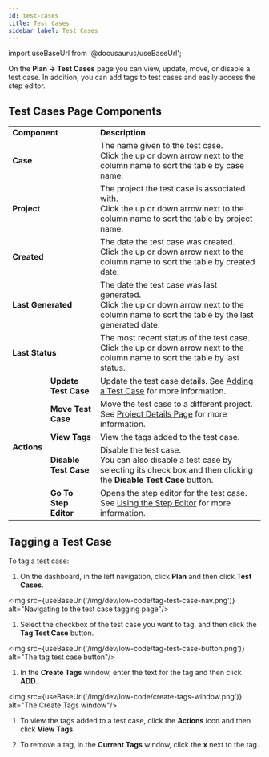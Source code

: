 ```yaml
---
id: test-cases
title: Test Cases
sidebar_label: Test Cases
---
```


import useBaseUrl from '@docusaurus/useBaseUrl';

On the **Plan -> Test Cases** page you can view, update, move, or disable a test case. In addition, you can add tags to test cases and easily access the step editor.

## Test Cases Page Components

<table>
  <tr>
    <td colspan='2'><b>Component</b>
    </td>
    <td><b>Description</b>
    </td>
  </tr>
  <tr>
    <td colspan='2'><b>Case</b>
    </td>
    <td>The name given to the test case.<br/<br/>Click the up or down arrow next to the column name to sort the table by case name.
    </td>
  </tr>
  <tr>
    <td colspan='2'><b>Project</b>
    </td>
    <td>The project the test case is associated with.<br/<br/>Click the up or down arrow next to the column name to sort the table by project name.
    </td>
  </tr>
  <tr>
    <td colspan='2'><b>Created</b>
    </td>
    <td>The date the test case was created.<br/<br/>Click the up or down arrow next to the column name to sort the table by created date.
    </td>
  </tr>
  <tr>
    <td colspan='2'><b>Last Generated</b>
    </td>
    <td>The date the test case was last generated.<br/<br/>Click the up or down arrow next to the column name to sort the table by the last generated date.
    </td>
  </tr>
  <tr>
    <td colspan='2'><b>Last Status</b>
    </td>
    <td>The most recent status of the test case.<br/<br/>Click the up or down arrow next to the column name to sort the table by last status.
    </td>
  </tr>
  <tr>
    <td rowspan='5'><b>Actions</b>
    </td>
    <td><b>Update Test Case</b>
    </td>
    <td>Update the test case details. See <a href="/dev/low-code/plan/projects/project-details-page#adding-a-test-case">Adding a Test Case</a> for more information.
    </td>
  </tr>
  <tr>
    <td><b>Move Test Case</b>
    </td>
    <td>Move the test case to a different project. See <a href="/dev/low-code/plan/projects/project-details-page">Project Details Page</a> for more information.
    </td>
  </tr>
  <tr>
    <td><b>View Tags</b>
    </td>
    <td>View the tags added to the test case.
    </td>
  </tr>
  <tr>
    <td><b>Disable Test Case</b>
    </td>
    <td>Disable the test case.<br/<br/>You can also disable a test case by selecting its check box and then clicking the <b>Disable Test Case</b> button.
    </td>
  </tr>
  <tr>
    <td><b>Go To Step Editor</b>
    </td>
    <td>Opens the step editor for the test case. See <a href="/dev/low-code/plan/projects/project-details-page#using-the-step-editor">Using the Step Editor</a> for more information.
    </td>
  </tr>
</table>

## Tagging a Test Case
To tag a test case:
1. On the dashboard, in the left navigation, click **Plan** and then click **Test Cases**.

<img src={useBaseUrl('/img/dev/low-code/tag-test-case-nav.png')} alt="Navigating to the test case tagging page"/>
1. Select the checkbox of the test case you want to tag, and then click the **Tag Test Case** button.

<img src={useBaseUrl('/img/dev/low-code/tag-test-case-button.png')} alt="The tag test case button"/>

1. In the **Create Tags** window, enter the text for the tag and then click **ADD**.

<img src={useBaseUrl('/img/dev/low-code/create-tags-window.png')} alt="The Create Tags window"/>

1. To view the tags added to a test case, click the **Actions** icon and then click **View Tags**.

1. To remove a tag, in the **Current Tags** window, click the **x** next to the tag.
